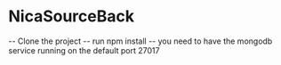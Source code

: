 # NicaSourceBack

-- Clone the project
-- run npm install
-- you need to have the mongodb service running on the default port 27017